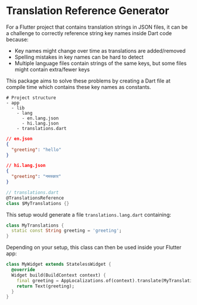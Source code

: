 # Translation Reference Generator

For a Flutter project that contains translation strings in JSON files, it can be a challenge to correctly reference string key names inside Dart code because:

- Key names might change over time as translations are added/removed
- Spelling mistakes in key names can be hard to detect
- Multiple language files contain strings of the same keys, but some files might contain extra/fewer keys

This package aims to solve these problems by creating a Dart file at compile time which contains these key names as constants.

```text
# Project structure
- app
  - lib
    - lang
      - en.lang.json
      - hi.lang.json
    - translations.dart
```

```json
// en.json
{
  "greeting": "hello"
}

// hi.lang.json
{
  "greeting": "नमस्कार"
}
```

```dart
// translations.dart
@TranslationsReference
class $MyTranslations {}
```

This setup would generate a file `translations.lang.dart` containing:

```dart
class MyTranslations {
  static const String greeting = 'greeting';
}
```

Depending on your setup, this class can then be used inside your Flutter app:

```dart
class MyWidget extends StatelessWidget {
  @override
  Widget build(BuildContext context) {
    final greeting = AppLocalizations.of(context).translate(MyTranslations.greeting);
    return Text(greeting);
  }
}
```
